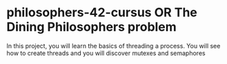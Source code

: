 # philosophers-42-cursus OR The Dining Philosophers problem

<p>In this project, you will learn the basics of threading a process.
You will see how to create threads and you will discover mutexes and semaphores</p>